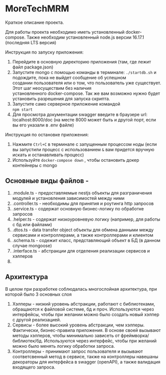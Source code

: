 ﻿# MoreTechMRM
Краткое описание проекта.

Для работы проекта необходимо иметь установленный docker-compose.
Также необходим установленный node.js версии 16.17.1 (последняя LTS версия)

Инструкция по запуску приложения:
1) Перейдите в основную директорию приложения (там, где лежит файл package.json)
2) Запустите mongo с помощью команды в терминале:
   ```./startdb.sh```
   и подождите, пока не выйдет сообщение об успешном  
   создании пользователя или о том, что пользователь уже существует. Этот шаг неосуществим без наличия  
   установленного docker-compose. Так же вам возможно нужно будет установить разрешения для запуска скрипта.
3) Запустите само серверное приложение командой  
   ```npm start```
4) Для просмотра документации swagger введите в браузере url: localhost:8000/doc (на месте 8000 может быть и другой порт, если вы его указали в .env файле)

Инструкция по остановке приложения:
1) Нажмите ```Ctrl+C``` в терминале с запущенным процессом ноды (если вы запустили процесс с использованием
   ```&```
   вам придется вручную искать и останавливать процесс)
2) Используйте
   ```docker-compose down```
   , чтобы остановить докер контейнеры с mongo

## Основные виды файлов -
1) .module.ts - предоставляемые nestjs объекты для разграничения модулей и установления зависимостей между ними
2) .controller.ts - необходимы для принятия и роутинга http запросов
3) .service.ts - содержат основную бизнес-логику по обработке запросов
4) .helper.ts - содержат низкоуровневую логику (например, для работы с бд или файлами)
5) .dtos.ts - data transfer object объекты для обмена данными между сервисами и контроллерами, а также контроллерами и клиентом
6) .schema.ts - содежит класс, представляющий объект в БД (в данном случае mongoose)
7) .interface.ts - абстракции для отделения реализации сервисов и хэлперов
8)
## Архитектура
В целом при разработке соблюдалась многослойная архитектура, при которой было 3 основных слоя

1) Хэлперы - низкий уровень абстракции, работают с библиотеками, обращаются к файловой системе, бд и проч. Используются через интерфейсы, чтобы при желании можно было создать новый хэлпер с другой реализацией.
2) Сервисы - более высокий уровень абстракции, чем хэлперы. Фактически, бизнес-правила приложения. В основе своей вызывают методы хэлперов, чтобы минимально зависеть от фреймворка/библиотек/бд. Используются через интерфейс, чтобы при желаний можно было менять логику обработки запроса.
3) Контроллеры - принимают запрос пользователя и вызывают соответсвенный метод в сервисе, также на контроллеры навешаны декораторы для интерфейса в swagger (openAPI), а также валидация входящего запроса.

